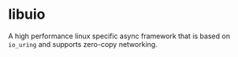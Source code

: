 # libuio

A high performance linux specific async framework that is based on `io_uring` and supports zero-copy networking.

